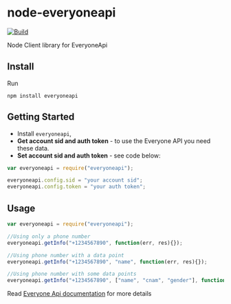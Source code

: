 # node-everyoneapi

[![Build](https://travis-ci.org/scottbarstow/node-everyoneapi.png)](https://travis-ci.org/scottbarstow/node-everyoneapi)

Node Client library for EveryoneApi

## Install

Run

```
npm install everyoneapi
```
## Getting Started

* Install `everyoneapi`,
* **Get account sid and auth token** - to use the Everyone API you need these data.  
* **Set account sid and auth  token** - see code below:

```js
var everyoneapi = require("everyoneapi");

everyoneapi.config.sid = "your account sid";
everyoneapi.config.token = "your auth token";
```
## Usage

```js
var everyoneapi = require("everyoneapi");

//Using only a phone number
everyoneapi.getInfo("+1234567890", function(err, res){});

//Using phone number with a data point
everyoneapi.getInfo("+1234567890", "name", function(err, res){});

//Using phone number with some data points
everyoneapi.getInfo("+1234567890", ["name", "cnam", "gender"], function(err, res){});
```
Read [Everyone  Api documentation](https://www.everyoneapi.com/docs) for more details




